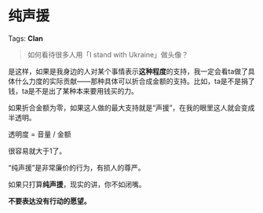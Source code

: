 # 纯声援

Tags: **Clan**

> 如何看待很多人用「I stand with Ukraine」做头像？



是这样，如果是我身边的人对某个事情表示**这种程度**的支持，我一定会看ta做了具体什么力度的实际贡献——那种具体可以折合成金额的支持。比如，ta是不是捐了钱，ta是不是出了某种本来要用钱买的力。

如果折合金额为零，如果这人做的最大支持就是“声援”，在我的眼里这人就会变成半透明。

透明度 = 音量 / 金额

很容易就大于1了。

  


“纯声援”是非常廉价的行为，有损人的尊严。

如果只打算**纯声援**，现实的讲，你不如闭嘴。

  


**不要表达没有行动的愿望。**




